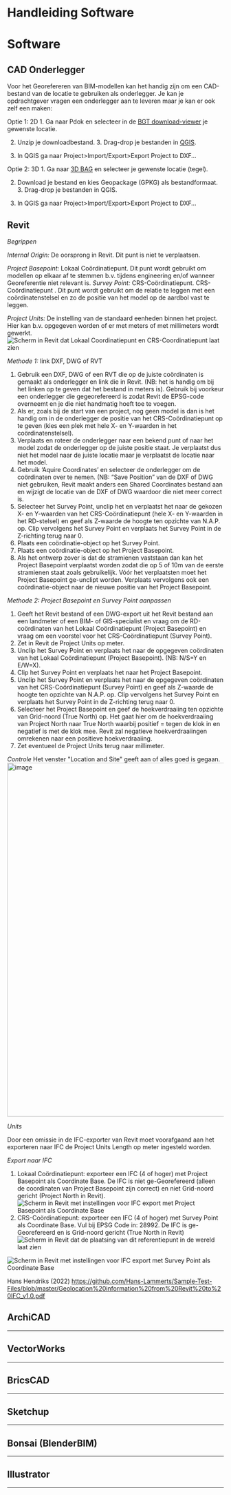 # Handleiding Software

# Software

## CAD Onderlegger 
Voor het Georefereren van BIM-modellen kan het handig zijn om een CAD-bestand van de locatie te gebruiken als onderlegger. Je kan je opdrachtgever vragen een onderlegger aan te leveren maar je kan er ook zelf een maken:


Optie 1: 2D 1. Ga naar Pdok en selecteer in de [BGT download-viewer](https://app.pdok.nl/lv/bgt/download-viewer/) je gewenste locatie.

2. Unzip je downloadbestand. 3. Drag-drop je bestanden in [QGIS](https://qgis.org/download/).

4. In QGIS ga naar Project>Import/Export>Export Project to DXF…


Optie 2: 3D 1. Ga naar [3D BAG](https://www.3dbag.nl/nl/download) en selecteer je gewenste locatie (tegel).

2. Download je bestand en kies Geopackage (GPKG) als bestandformaat. 3. Drag-drop je bestanden in QGIS.

4. In QGIS ga naar Project>Import/Export>Export Project to DXF…

## Revit

*Begrippen*

*Internal Origin:* De oorsprong in Revit. Dit punt is niet te verplaatsen.

*Project Basepoint:* Lokaal Coördinatiepunt. Dit punt wordt gebruikt om modellen op elkaar af te stemmen b.v. tijdens engineering en/of wanneer Georeferentie niet relevant is.
*Survey Point:* CRS-Coördinatiepunt. CRS-Coördinatiepunt . Dit punt wordt gebruikt om de relatie te leggen met een coördinatenstelsel en zo de positie van het model op de aardbol vast te leggen.

*Project Units:* De instelling van de standaard eenheden binnen het project. Hier kan b.v. opgegeven worden of er met meters of met millimeters wordt gewerkt.
![Scherm in Revit dat Lokaal Coordinatiepunt en CRS-Coordinatiepunt laat zien](https://github.com/user-attachments/assets/7b10bf0a-77f0-456e-9ab1-e6840c05c3c5)


*Methode 1:* link DXF, DWG of RVT
1.	Gebruik een DXF, DWG of een RVT die op de juiste coördinaten is gemaakt als onderlegger en link die in Revit. (NB: het is handig om bij het linken op te geven dat het bestand in meters is). Gebruik bij voorkeur een onderlegger die gegeorefereerd is zodat Revit de EPSG-code overneemt en je die niet handmatig hoeft toe te voegen.
2.	Als er, zoals bij de start van een project, nog geen model is dan is het handig om in de onderlegger de positie van het CRS-Coördinatiepunt op te geven (kies een plek met hele X- en Y-waarden in het coördinatenstelsel).
3.	Verplaats en roteer de onderlegger naar een bekend punt of naar het model zodat de onderlegger op de juiste positie staat. Je verplaatst dus niet het model naar de juiste locatie maar je verplaatst de locatie naar het model.
4.	Gebruik ‘Aquire Coordinates’ en selecteer de onderlegger om de coördinaten over te nemen. (NB: “Save Position” van de DXF of DWG niet gebruiken, Revit maakt anders een Shared Coordinates bestand aan en wijzigt de locatie van de DXF of DWG waardoor die niet meer correct is.
5.	Selecteer het Survey Point, unclip het en verplaatst het naar de gekozen X- en Y-waarden van het CRS-Coördinatiepunt (hele X- en Y-waarden in het RD-stelsel) en geef als Z-waarde de hoogte ten opzichte van N.A.P. op. Clip vervolgens het Survey Point en verplaats het Survey Point in de Z-richting terug naar 0.
6.	Plaats een coördinatie-object op het Survey Point.
7.	Plaats een coördinatie-object op het Project Basepoint.
8.	Als het ontwerp zover is dat de stramienen vaststaan dan kan het Project Basepoint verplaatst worden zodat die op 5 of 10m van de eerste stramienen staat zoals gebruikelijk. Vóór het verplaatsten moet het Project Basepoint ge-unclipt worden. Verplaats vervolgens ook een coördinatie-object naar de nieuwe positie van het Project Basepoint.

*Methode 2: Project Basepoint en Survey Point aanpassen*
1.	Geeft het Revit bestand of een DWG-export uit het Revit bestand aan een landmeter of een BIM- of GIS-specialist en vraag om de RD-coördinaten van het Lokaal Coördinatiepunt (Project Basepoint) en vraag om een voorstel voor het CRS-Coördinatiepunt (Survey Point). 
2.	Zet in Revit de Project Units op meter.
3.	Unclip het Survey Point en verplaats het naar de opgegeven coördinaten van het Lokaal Coördinatiepunt (Project Basepoint). (NB: N/S=Y en E/W=X).
4.	Clip het Survey Point en verplaats het naar het Project Basepoint.
9.	Unclip het Survey Point en verplaats het naar de opgegeven coördinaten van het CRS-Coördinatiepunt (Survey Point) en geef als Z-waarde de hoogte ten opzichte van N.A.P. op. Clip vervolgens het Survey Point en verplaats het Survey Point in de Z-richting terug naar 0.
5.	Selecteer het Project Basepoint en geef de hoekverdraaiing ten opzichte van Grid-noord (True North) op. Het gaat hier om de hoekverdraaiing van Project North naar True North waarbij positief = tegen de klok in en negatief is met de klok mee. Revit zal negatieve hoekverdraaiingen omrekenen naar een positieve hoekverdraaiing.
6.	Zet eventueel de Project Units terug naar millimeter.

 *Controle*
 Het venster "Location and Site" geeft aan of alles goed is gegaan.
 <img width="1065" height="820" alt="image" src="https://github.com/user-attachments/assets/d229c509-434e-44a2-b7f9-9018d430ecde" />

*Units*

Door een omissie in de IFC-exporter van Revit moet voorafgaand aan het exporteren naar IFC de Project Units Length op meter ingesteld worden.

*Export naar IFC*
1.	Lokaal Coördinatiepunt: exporteer een IFC (4 of hoger) met Project Basepoint als Coordinate Base. De IFC is niet ge-Georefereerd (alleen de coordinaten van Project Basepoint zijn correct) en niet Grid-noord gericht (Project North in Revit).
![Scherm in Revit met instellingen voor IFC export met Project Basepoint als Coordinate Base](https://github.com/user-attachments/assets/c4bf15c6-3218-4455-8e02-82bab44b21c1)
2.	CRS-Coördinatiepunt: exporteer een IFC (4 of hoger) met Survey Point als Coordinate Base. Vul bij EPSG Code in: 28992. De IFC is ge-Georefereerd en is Grid-noord gericht (True North in Revit)
![Scherm in Revit dat de plaatsing van dit referentiepunt in de wereld laat zien](media/Lokaal_coördinatiepunt_in_Revit_2.png "Plaatsing van het lokaal coördinatiepunt in GIS in Revit")


![Scherm in Revit met instellingen voor IFC export met Survey Point als Coordinate Base](https://github.com/user-attachments/assets/1c77bf8d-8c8b-4c37-bb9a-3a405c6dd5d1)

Hans Hendriks (2022)
https://github.com/Hans-Lammerts/Sample-Test-Files/blob/master/Geolocation%20information%20from%20Revit%20to%20IFC_v1.0.pdf


## ArchiCAD
--- 

## VectorWorks
--- 

## BricsCAD
--- 

## Sketchup
--- 

## Bonsai (BlenderBIM)
--- 

## Illustrator
--- 



